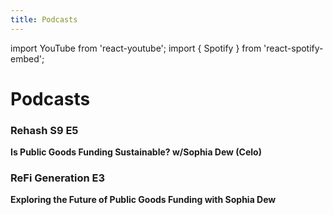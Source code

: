 ```yaml
---
title: Podcasts
---
```


import YouTube from 'react-youtube';
import { Spotify } from 'react-spotify-embed';

# Podcasts

### Rehash S9 E5
**Is Public Goods Funding Sustainable? w/Sophia Dew (Celo)**
<YouTube videoId="mFaO4oN6F1c" />

### ReFi Generation E3
**Exploring the Future of Public Goods Funding with Sophia Dew**
<Spotify link="https://open.spotify.com/episode/5XPclVfB9B3oto6Fj9cZpU" />

